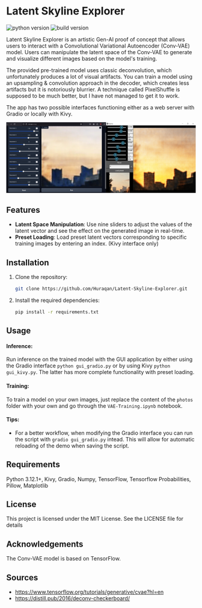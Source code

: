 # Latent Skyline Explorer
![python version](https://img.shields.io/badge/python-v3.12.1-green?logo=python) ![build version](https://img.shields.io/badge/build-v0.1-blue)

Latent Skyline Explorer is an artistic Gen-AI proof of concept that allows users to interact with a Convolutional Variational Autoencoder (Conv-VAE) model. Users can manipulate the latent space of the Conv-VAE to generate and visualize different images based on the model's training.

The provided pre-trained model uses classic deconvolution, which unfortunately produces a lot of visual artifacts. You can train a model using an upsampling & convolution approach in the decoder, which creates less artifacts but it is notoriously blurrier. A technique called PixelShuffle is supposed to be much better, but I have not managed to get it to work.

The app has two possible interfaces functioning either as a web server with Gradio or locally with Kivy.

![gradio ui](assets\ui_gradio_kivy.jpg)

## Features

- **Latent Space Manipulation**: Use nine sliders to adjust the values of the latent vector and see the effect on the generated image in real-time.
- **Preset Loading**: Load preset latent vectors corresponding to specific training images by entering an index. (Kivy interface only)

## Installation

1. Clone the repository:
    ```bash
    git clone https://github.com/Huraqan/Latent-Skyline-Explorer.git
    ```

2. Install the required dependencies:
    ```bash
    pip install -r requirements.txt
    ```

## Usage

#### Inference:
Run inference on the trained model with the GUI application by either using the Gradio interface `python gui_gradio.py` or by using Kivy `python gui_kivy.py`. The latter has more complete functionality with preset loading.

#### Training:
To train a model on your own images, just replace the content of the `photos` folder with your own and go through the `VAE-Training.ipynb` notebook.

#### Tips:
- For a better workflow, when modifying the Gradio interface you can run the script with `gradio gui_gradio.py` intead. This will allow for automatic reloading of the demo when saving the script.

## Requirements

Python 3.12.1+, Kivy, Gradio, Numpy, TensorFlow, Tensorflow Probabilities, Pillow, Matplotlib

## License

This project is licensed under the MIT License. See the LICENSE file for details

## Acknowledgements

The Conv-VAE model is based on TensorFlow.

## Sources

- https://www.tensorflow.org/tutorials/generative/cvae?hl=en
- https://distill.pub/2016/deconv-checkerboard/